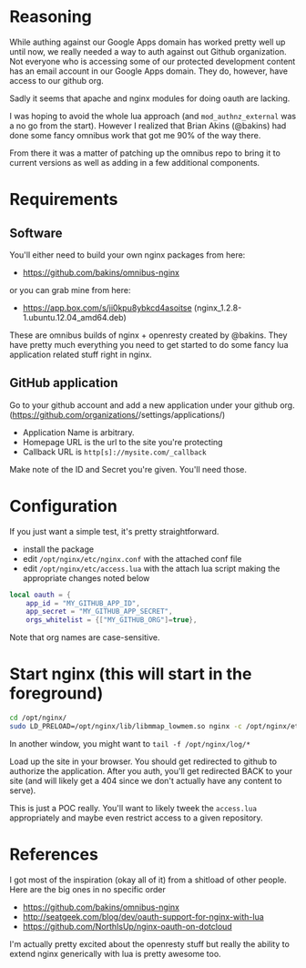 # Reasoning
While authing against our Google Apps domain has worked pretty well up until now, we really needed a way to auth against out Github organization. Not everyone who is accessing some of our protected development content has an email account in our Google Apps domain. They do, however, have access to our github org.

Sadly it seems that apache and nginx modules for doing oauth are lacking.

I was hoping to avoid the whole lua approach (and `mod_authnz_external` was a no go from the start). However I realized that Brian Akins (@bakins) had done some fancy omnibus work that got me 90% of the way there.

From there it was a matter of patching up the omnibus repo to bring it to current versions as well as adding in a few additional components.


# Requirements
## Software
You'll either need to build your own nginx packages from here:
- https://github.com/bakins/omnibus-nginx

or you can grab mine from here:
- https://app.box.com/s/ji0kpu8ybkcd4asoitse (nginx_1.2.8-1.ubuntu.12.04_amd64.deb)

These are omnibus builds of nginx + openresty created by @bakins. They have pretty much everything you need to get started to do some fancy lua application related stuff right in nginx.

## GitHub application
Go to your github account and add a new application under your github org. (https://github.com/organizations/<orgname>/settings/applications/)

- Application Name is arbitrary.
- Homepage URL is the url to the site you're protecting
- Callback URL is `http[s]://mysite.com/_callback`

Make note of the ID and Secret you're given. You'll need those.

# Configuration
If you just want a simple test, it's pretty straightforward.

- install the package
- edit `/opt/nginx/etc/nginx.conf` with the attached conf file
- edit `/opt/nginx/etc/access.lua` with the attach lua script making the appropriate changes noted below

```lua
local oauth = {
    app_id = "MY_GITHUB_APP_ID",
    app_secret = "MY_GITHUB_APP_SECRET",
    orgs_whitelist = {["MY_GITHUB_ORG"]=true},
```

Note that org names are case-sensitive.

# Start nginx (this will start in the foreground)
```bash
cd /opt/nginx/
sudo LD_PRELOAD=/opt/nginx/lib/libmmap_lowmem.so nginx -c /opt/nginx/etc/nginx.conf -p /opt/nginx/etc/
```

In another window, you might want to `tail -f /opt/nginx/log/*`

Load up the site in your browser. You should get redirected to github to authorize the application. After you auth, you'll get redirected BACK to your site (and will likely get a 404 since we don't actually have any content to serve).

This is just a POC really. You'll want to likely tweek the `access.lua` appropriately and maybe even restrict access to a given repository.

# References
I got most of the inspiration (okay all of it) from a shitload of other people. Here are the big ones in no specific order

- https://github.com/bakins/omnibus-nginx
- http://seatgeek.com/blog/dev/oauth-support-for-nginx-with-lua
- https://github.com/NorthIsUp/nginx-oauth-on-dotcloud

I'm actually pretty excited about the openresty stuff but really the ability to extend nginx generically with lua is pretty awesome too.